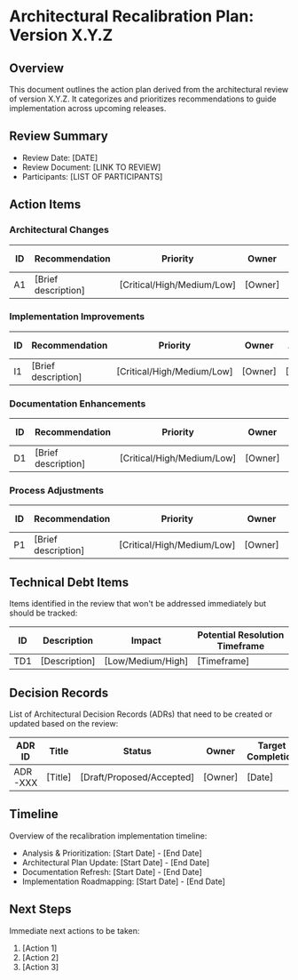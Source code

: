 # Architectural Recalibration Plan: Version X.Y.Z

## Overview

This document outlines the action plan derived from the architectural review of version X.Y.Z. It categorizes and prioritizes recommendations to guide implementation across upcoming releases.

## Review Summary

- Review Date: [DATE]
- Review Document: [LINK TO REVIEW]
- Participants: [LIST OF PARTICIPANTS]

## Action Items

### Architectural Changes

| ID | Recommendation | Priority | Owner | Target Version | Dependencies | Notes |
|----|---------------|----------|-------|----------------|--------------|-------|
| A1 | [Brief description] | [Critical/High/Medium/Low] | [Owner] | [Version] | [Dependencies] | [Additional context] |

### Implementation Improvements

| ID | Recommendation | Priority | Owner | Target Version | Dependencies | Notes |
|----|---------------|----------|-------|----------------|--------------|-------|
| I1 | [Brief description] | [Critical/High/Medium/Low] | [Owner] | [Version] | [Dependencies] | [Additional context] |

### Documentation Enhancements

| ID | Recommendation | Priority | Owner | Target Version | Dependencies | Notes |
|----|---------------|----------|-------|----------------|--------------|-------|
| D1 | [Brief description] | [Critical/High/Medium/Low] | [Owner] | [Version] | [Dependencies] | [Additional context] |

### Process Adjustments

| ID | Recommendation | Priority | Owner | Target Version | Dependencies | Notes |
|----|---------------|----------|-------|----------------|--------------|-------|
| P1 | [Brief description] | [Critical/High/Medium/Low] | [Owner] | [Version] | [Dependencies] | [Additional context] |

## Technical Debt Items

Items identified in the review that won't be addressed immediately but should be tracked:

| ID | Description | Impact | Potential Resolution Timeframe |
|----|-------------|--------|--------------------------------|
| TD1 | [Description] | [Low/Medium/High] | [Timeframe] |

## Decision Records

List of Architectural Decision Records (ADRs) that need to be created or updated based on the review:

| ADR ID | Title | Status | Owner | Target Completion |
|--------|-------|--------|-------|-------------------|
| ADR-XXX | [Title] | [Draft/Proposed/Accepted] | [Owner] | [Date] |

## Timeline

Overview of the recalibration implementation timeline:

- Analysis & Prioritization: [Start Date] - [End Date]
- Architectural Plan Update: [Start Date] - [End Date]
- Documentation Refresh: [Start Date] - [End Date]
- Implementation Roadmapping: [Start Date] - [End Date]

## Next Steps

Immediate next actions to be taken:

1. [Action 1]
2. [Action 2]
3. [Action 3]